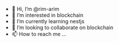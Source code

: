 - 👋 Hi, I’m @rim-arim
- 👀 I’m interested in blockchain
- 🌱 I’m currently learning nestjs
- 💞️ I’m looking to collaborate on blockchain
- 📫 How to reach me ...

<!---
rim-arim/rim-arim is a ✨ special ✨ repository because its `README.md` (this file) appears on your GitHub profile.
You can click the Preview link to take a look at your changes.
--->
